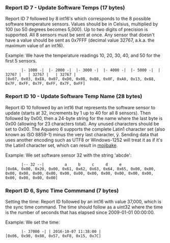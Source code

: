### Report ID 7 - Update Software Temps (17 bytes)

Report ID 7 followed by 8 int16's which corresponds to the 8 possible software temperature sensors. Values should be in Celsius, multiplied by 100 (so 50 degrees becomes 5,000). Up to two digits of precision is supported. All 8 sensors must be sent at once. Any sensor that doesn't have a value should be sent as 0x7FFF (decimal value 32767, a.k.a. the maximum value of an int16).

Example: We have the temperature readings 10, 20, 30, 40, and 50 for the first 5 sensors.

```
       |- 1000 -|  |- 2000 -|  |- 3000 -|  |- 4000 -|  |- 5000 -|  | 32767 |   | 32767 |   | 32767 |
[0x07, 0x03, 0xE8, 0x07, 0xD0, 0x0B, 0xB8, 0x0F, 0xA0, 0x13, 0x88, 0x7F, 0xFF, 0x7F, 0xFF, 0x7F, 0xFF]
```

### Report ID 10 - Update Software Temp Name (28 bytes)

Report ID 10 followed by an int16 that represents the software sensor to update (starts at 32, increments by 1 up to 40 for all 8 sensors). Then followed by 0x00, then a 24-byte string for the name where the last byte is 0x00 (allowing for 23 characters total). Any unused characters should be set to 0x00. The Aquaero 6 supports the complete Latin1 character set (also known as ISO 8859-1) minus the very last character, ÿ. Sending data that uses another encoding such as UTF8 or Windows-1252 will treat it as if it's the Latin1 character set, which can result in [mojibake](https://en.wikipedia.org/wiki/Mojibake).

Example: We set software sensor 32 with the string 'abcde':

```
       |-- 32 --|         a     b     c     d     e
[0x0A, 0x00, 0x20, 0x00, 0x61, 0x62, 0x63, 0x64, 0x65, 0x00, 0x00, 0x00, 0x00, 0x00, 0x00, 0x00, 0x00, 0x00, 0x00, 0x00, 0x00, 0x00, 0x00, 0x00, 0x00, 0x00]
```

### Report ID 6, Sync Time Commmand (7 bytes)

Setting the time: Report ID followed by an int16 with value 37,000, which is the sync time command. The time should follow as a uint32 where the time is the number of seconds that has elapsed since 2009-01-01 00:00:00.

Example: We set the time:

```
       |- 37000 -| | 2016-10-07 11:38:00 |
[0x06, 0x90, 0x88, 0x57, 0xF8, 0x15, 0x7C]
```
